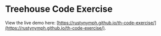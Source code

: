 # Treehouse Code Exercise  

View the live demo here: [https://rustynymph.github.io/th-code-exercise/](https://rustynymph.github.io/th-code-exercise/).
